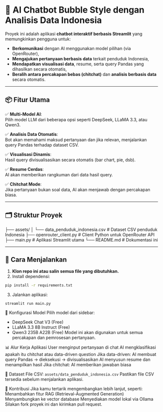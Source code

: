 # 🤖 AI Chatbot Bubble Style dengan Analisis Data Indonesia

Proyek ini adalah aplikasi **chatbot interaktif berbasis Streamlit** yang memungkinkan pengguna untuk:
- **Berkomunikasi** dengan AI menggunakan model pilihan (via OpenRouter),
- **Mengajukan pertanyaan berbasis data** terkait penduduk Indonesia,
- **Mendapatkan visualisasi data**, resume, serta query Pandas yang dihasilkan secara otomatis,
- **Beralih antara percakapan bebas (chitchat)** dan **analisis berbasis data** secara otomatis.

---

## 📦 Fitur Utama

✅ **Multi-Model AI**:  
Pilih model LLM dari beberapa opsi seperti DeepSeek, LLaMA 3.3, atau Qwen3.

✅ **Analisis Data Otomatis**:  
Bot akan memahami maksud pertanyaan dan jika relevan, menjalankan query Pandas terhadap dataset CSV.

✅ **Visualisasi Dinamis**:  
Hasil query divisualisasikan secara otomatis (bar chart, pie, dsb).

✅ **Resume Cerdas**:  
AI akan memberikan rangkuman dari data hasil query.

✅ **Chitchat Mode**:  
Jika pertanyaan bukan soal data, AI akan menjawab dengan percakapan biasa.

---

## 🗂️ Struktur Proyek

├── assets/
│ └── data_penduduk_indonesia.csv # Dataset CSV penduduk Indonesia
├── openrouter_client.py # Client Python untuk OpenRouter API
├── main.py # Aplikasi Streamlit utama
└── README.md # Dokumentasi ini


---

## 🚀 Cara Menjalankan

1. **Klon repo ini atau salin semua file yang dibutuhkan.**
2. Install dependensi:
```bash
pip install -r requirements.txt
```
3. Jalankan aplikasi:
```
streamlit run main.py
```
🔧 Konfigurasi Model
Pilih model dari sidebar:
- DeepSeek Chat V3 (Free)
- LLaMA 3.3 8B Instruct (Free)
- Qwen3 235B A22B (Free)
Model ini akan digunakan untuk semua percakapan dan pemrosesan pertanyaan.

📊 Alur Kerja Aplikasi
User menginput pertanyaan di chat
AI mengklasifikasi apakah itu chitchat atau data-driven question
Jika data-driven:
AI membuat query Pandas → dieksekusi → divisualisasikan
AI menyusun resume dan menampilkan hasil
Jika chitchat:
AI memberikan jawaban biasa

📁 Dataset
File CSV:
```assets/data_penduduk_indonesia.csv```
Pastikan file CSV tersedia sebelum menjalankan aplikasi.

🤝 Kontribusi
Jika kamu tertarik mengembangkan lebih lanjut, seperti:
Menambahkan fitur RAG (Retrieval-Augmented Generation)
Menyambungkan ke vector database
Menyediakan model lokal via Ollama
Silakan fork proyek ini dan kirimkan pull request.